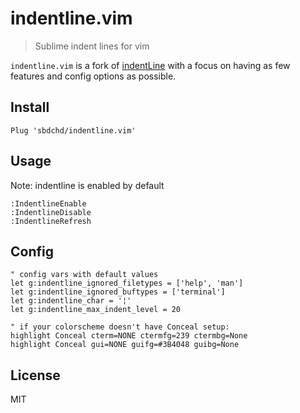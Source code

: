 # indentline.vim
> Sublime indent lines for vim

`indentline.vim` is a fork of [indentLine][0] with a focus on having as few
features and config options as possible.

## Install

```viml
Plug 'sbdchd/indentline.vim'
```

## Usage

Note: indentline is enabled by default

```
:IndentlineEnable
:IndentlineDisable
:IndentlineRefresh
```

## Config

```viml
" config vars with default values
let g:indentline_ignored_filetypes = ['help', 'man']
let g:indentline_ignored_buftypes = ['terminal']
let g:indentline_char = '¦'
let g:indentline_max_indent_level = 20

" if your colorscheme doesn't have Conceal setup:
highlight Conceal cterm=NONE ctermfg=239 ctermbg=None
highlight Conceal gui=NONE guifg=#3B4048 guibg=None
```

[0]: https://github.com/Yggdroot/indentLine

## License

MIT
